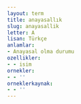 ```yaml
---
layout: term
title: anayasallık
slug: anayasallik
letter: A
lisan: Türkçe
anlamlar:
- Anayasal olma durumu
ozellikler:
- - isim
ornekler:
- - ''
orneklerkaynak:
- - ''
---
```

